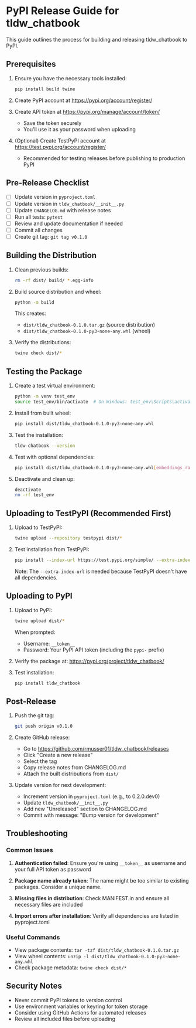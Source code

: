 # PyPI Release Guide for tldw_chatbook

This guide outlines the process for building and releasing tldw_chatbook to PyPI.

## Prerequisites

1. Ensure you have the necessary tools installed:
   ```bash
   pip install build twine
   ```

2. Create PyPI account at https://pypi.org/account/register/

3. Create API token at https://pypi.org/manage/account/token/
   - Save the token securely
   - You'll use it as your password when uploading

4. (Optional) Create TestPyPI account at https://test.pypi.org/account/register/
   - Recommended for testing releases before publishing to production PyPI

## Pre-Release Checklist

- [ ] Update version in `pyproject.toml`
- [ ] Update version in `tldw_chatbook/__init__.py`
- [ ] Update `CHANGELOG.md` with release notes
- [ ] Run all tests: `pytest`
- [ ] Review and update documentation if needed
- [ ] Commit all changes
- [ ] Create git tag: `git tag v0.1.0`

## Building the Distribution

1. Clean previous builds:
   ```bash
   rm -rf dist/ build/ *.egg-info
   ```

2. Build source distribution and wheel:
   ```bash
   python -m build
   ```

   This creates:
   - `dist/tldw_chatbook-0.1.0.tar.gz` (source distribution)
   - `dist/tldw_chatbook-0.1.0-py3-none-any.whl` (wheel)

3. Verify the distributions:
   ```bash
   twine check dist/*
   ```

## Testing the Package

1. Create a test virtual environment:
   ```bash
   python -m venv test_env
   source test_env/bin/activate  # On Windows: test_env\Scripts\activate
   ```

2. Install from built wheel:
   ```bash
   pip install dist/tldw_chatbook-0.1.0-py3-none-any.whl
   ```

3. Test the installation:
   ```bash
   tldw-chatbook --version
   ```

4. Test with optional dependencies:
   ```bash
   pip install dist/tldw_chatbook-0.1.0-py3-none-any.whl[embeddings_rag,websearch]
   ```

5. Deactivate and clean up:
   ```bash
   deactivate
   rm -rf test_env
   ```

## Uploading to TestPyPI (Recommended First)

1. Upload to TestPyPI:
   ```bash
   twine upload --repository testpypi dist/*
   ```

2. Test installation from TestPyPI:
   ```bash
   pip install --index-url https://test.pypi.org/simple/ --extra-index-url https://pypi.org/simple/ tldw_chatbook
   ```

   Note: The `--extra-index-url` is needed because TestPyPI doesn't have all dependencies.

## Uploading to PyPI

1. Upload to PyPI:
   ```bash
   twine upload dist/*
   ```

   When prompted:
   - Username: `__token__`
   - Password: Your PyPI API token (including the `pypi-` prefix)

2. Verify the package at: https://pypi.org/project/tldw_chatbook/

3. Test installation:
   ```bash
   pip install tldw_chatbook
   ```

## Post-Release

1. Push the git tag:
   ```bash
   git push origin v0.1.0
   ```

2. Create GitHub release:
   - Go to https://github.com/rmusser01/tldw_chatbook/releases
   - Click "Create a new release"
   - Select the tag
   - Copy release notes from CHANGELOG.md
   - Attach the built distributions from `dist/`

3. Update version for next development:
   - Increment version in `pyproject.toml` (e.g., to 0.2.0.dev0)
   - Update `tldw_chatbook/__init__.py`
   - Add new "Unreleased" section to CHANGELOG.md
   - Commit with message: "Bump version for development"

## Troubleshooting

### Common Issues

1. **Authentication failed**: Ensure you're using `__token__` as username and your full API token as password

2. **Package name already taken**: The name might be too similar to existing packages. Consider a unique name.

3. **Missing files in distribution**: Check MANIFEST.in and ensure all necessary files are included

4. **Import errors after installation**: Verify all dependencies are listed in pyproject.toml

### Useful Commands

- View package contents: `tar -tzf dist/tldw_chatbook-0.1.0.tar.gz`
- View wheel contents: `unzip -l dist/tldw_chatbook-0.1.0-py3-none-any.whl`
- Check package metadata: `twine check dist/*`

## Security Notes

- Never commit PyPI tokens to version control
- Use environment variables or keyring for token storage
- Consider using GitHub Actions for automated releases
- Review all included files before uploading